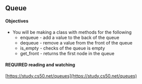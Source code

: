 ## Queue

#### Objectives

* You will be making a class with methods for the following
	* enqueue - add a value to the back of the queue
	* dequeue - remove a value from the front of the queue
	* is_empty - checks of the queue is empty
	* get_front - returns the first node in the queue

#### REQUIRED reading and watching
[https://study.cs50.net/queues](https://study.cs50.net/queues)